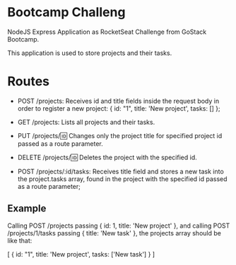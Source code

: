 #  Bootcamp Challeng

NodeJS Express Application as RocketSeat Challenge from GoStack Bootcamp.


This application is used to store projects and their tasks.

# Routes
- POST /projects: Receives id and title fields inside the request body in order to register a new project: { id: "1", title: 'New project', tasks: [] };

- GET /projects: Lists all projects and their tasks.

- PUT /projects/:id: Changes only the project title for specified project id passed as a route parameter.

- DELETE /projects/:id: Deletes the project with the specified id.

- POST /projects/:id/tasks: Receives title field and stores a new task into the project.tasks array, found in the project with the specified id passed as a route parameter;

## Example 

Calling POST /projects passing { id: 1, title: 'New project' }, and calling POST /projects/1/tasks passing { title: 'New task' }, the projects array should be like that:


[
  {
    id: "1",
    title: 'New project',
    tasks: ['New task']
  }
]
